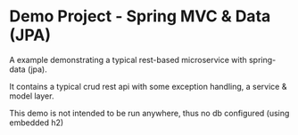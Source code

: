 # Demo Project - Spring MVC & Data (JPA)

A example demonstrating a typical rest-based microservice with spring-data (jpa).

It contains a typical crud rest api with some exception handling, a service & model layer.

This demo is not intended to be run anywhere, thus no db configured (using embedded h2)

